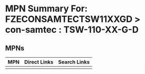 



# MPN Summary For: FZECONSAMTECTSW11XXGD > con-samtec : TSW-110-XX-G-D

## MPNs
  

|MPN|Direct Links|Search Links|
| :--- | :--- | :--- |
||||
